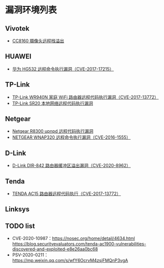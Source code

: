 # 漏洞环境列表

## Vivotek

- [CC8160 摄像头远程栈溢出](https://github.com/firmianay/IoT-vulhub/tree/master/VIVOTEK/remote_stack_overflow)

## HUAWEI

- [华为 HG532 远程命令执行漏洞（CVE-2017-17215）](https://github.com/firmianay/IoT-vulhub/tree/master/HUAWEI/CVE-2017-17215)

## TP-Link

- [TP-Link WR940N 家庭 WiFi 路由器远程代码执行漏洞（CVE-2017-13772）](https://github.com/firmianay/IoT-vulhub/tree/master/TP-Link/CVE-2017-13772)
- [TP-Link SR20 本地网络远程代码执行漏洞](https://github.com/firmianay/IoT-vulhub/tree/master/TP-Link/tddp-rce)

## Netgear

- [Netgear R8300 upnpd 远程代码执行漏洞](https://github.com/firmianay/IoT-vulhub/tree/master/Netgear/PSV-2020-0211)
- [NETGEAR WNAP320 远程命令执行漏洞（CVE-2016-1555）](https://github.com/firmianay/IoT-vulhub/tree/master/Netgear/CVE-2016-1555)

## D-Link

- [D-Link DIR-842 路由器缓冲区溢出漏洞（CVE-2020-8962）](https://github.com/firmianay/IoT-vulhub/tree/master/D-Link/CVE-2020-8962)

## Tenda

- [TENDA AC15 路由器远程代码执行（CVE-2017-13772）](https://github.com/firmianay/IoT-vulhub/tree/master/Tenda/CVE-2017-13772)

## Linksys


## TODO list

- CVE-2020-10987：https://nosec.org/home/detail/4634.html https://blog.securityevaluators.com/tenda-ac1900-vulnerabilities-discovered-and-exploited-e8e26aa0bc68
- PSV-2020-0211：https://mp.weixin.qq.com/s/wfY6OcrvM4zsjFMQnP3vgA
